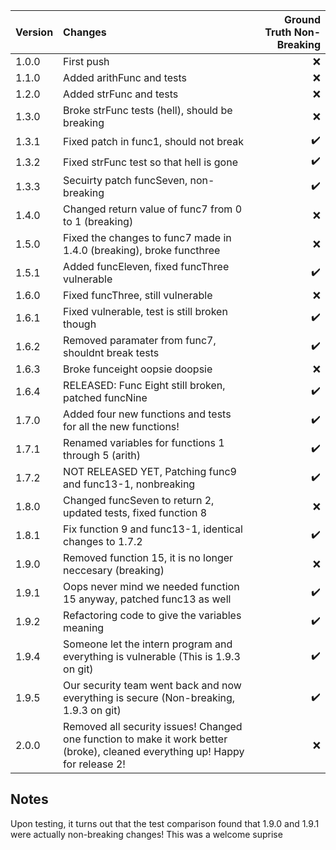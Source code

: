 | Version     | Changes     | Ground Truth Non-Breaking  |
| :----------- | :----------- | -------:  |
| 1.0.0       | First push       |:x:|
| 1.1.0       | Added arithFunc and tests    |:x:|
| 1.2.0       | Added strFunc and tests       |:x:|
| 1.3.0       | Broke strFunc tests (hell), should be breaking       |:x:|
| 1.3.1       | Fixed patch in func1, should not break       |:heavy_check_mark:|
| 1.3.2       | Fixed strFunc test so that hell is gone     |:heavy_check_mark:|
| 1.3.3       | Secuirty patch funcSeven, non-breaking       |:heavy_check_mark:|
| 1.4.0       | Changed return value of func7 from 0 to 1 (breaking)       |:x:|
| 1.5.0       | Fixed the changes to func7 made in 1.4.0 (breaking), broke functhree      |:x:|
| 1.5.1       | Added funcEleven, fixed funcThree vulnerable      |:heavy_check_mark:|
| 1.6.0       | Fixed funcThree, still vulnerable      |:x:|
| 1.6.1       | Fixed vulnerable, test is still broken though      |:heavy_check_mark:|
| 1.6.2       | Removed paramater from func7, shouldnt break tests    |:heavy_check_mark:|
| 1.6.3       | Broke funceight oopsie doopsie    |:x:|
| 1.6.4       | RELEASED: Func Eight still broken, patched funcNine    |:heavy_check_mark:|
| 1.7.0       | Added four new functions and tests for all the new functions!     |:heavy_check_mark:|
| 1.7.1       | Renamed variables for functions 1 through 5 (arith)     |:heavy_check_mark:|
| 1.7.2       |NOT RELEASED YET, Patching func9 and func13-1, nonbreaking     |:heavy_check_mark:|
| 1.8.0       | Changed funcSeven to return 2, updated tests, fixed function 8     |:x:|
| 1.8.1       | Fix function 9 and func13-1, identical changes to 1.7.2     |:heavy_check_mark:|
| 1.9.0       | Removed function 15, it is no longer neccesary (breaking)     |:x:|
| 1.9.1       | Oops never mind we needed function 15 anyway, patched func13 as well   |:heavy_check_mark:|
| 1.9.2       | Refactoring code to give the variables meaning |:heavy_check_mark:|
| 1.9.4       | Someone let the intern program and everything is vulnerable (This is 1.9.3 on git)    |:heavy_check_mark:|
| 1.9.5       | Our security team went back and now everything is secure (Non-breaking, 1.9.3 on git)    |:heavy_check_mark:|
| 2.0.0       | Removed all security issues! Changed one function to make it work better (broke), cleaned everything up! Happy for release 2! |:x:|

## Notes
Upon testing, it turns out that the test comparison found that 1.9.0 and 1.9.1 were actually non-breaking changes! This was a welcome suprise